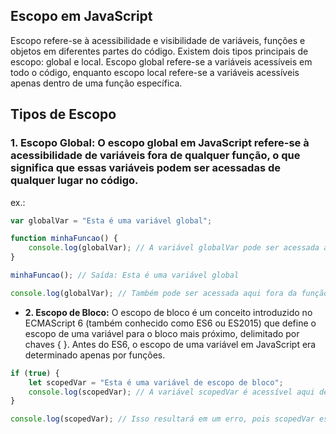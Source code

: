 ## Escopo em JavaScript

Escopo refere-se à acessibilidade e visibilidade de variáveis, funções e objetos em diferentes partes do código. Existem dois tipos principais de escopo: global e local. Escopo global refere-se a variáveis acessíveis em todo o código, enquanto escopo local refere-se a variáveis acessíveis apenas dentro de uma função específica.

## Tipos de Escopo

### **1. Escopo Global:** O escopo global em JavaScript refere-se à acessibilidade de variáveis fora de qualquer função, o que significa que essas variáveis podem ser acessadas de qualquer lugar no código.

ex.:
```javascript
var globalVar = "Esta é uma variável global";

function minhaFuncao() {
    console.log(globalVar); // A variável globalVar pode ser acessada aqui
}

minhaFuncao(); // Saída: Esta é uma variável global

console.log(globalVar); // Também pode ser acessada aqui fora da função
```

* **2. Escopo de Bloco:** O escopo de bloco é um conceito introduzido no ECMAScript 6 (também conhecido como ES6 ou ES2015) que define o escopo de uma variável para o bloco mais próximo, delimitado por chaves { }. Antes do ES6, o escopo de uma variável em JavaScript era determinado apenas por funções.

```javascript
if (true) {
    let scopedVar = "Esta é uma variável de escopo de bloco";
    console.log(scopedVar); // A variável scopedVar é acessível aqui dentro do bloco if
}

console.log(scopedVar); // Isso resultará em um erro, pois scopedVar está fora do escopo neste ponto
```
